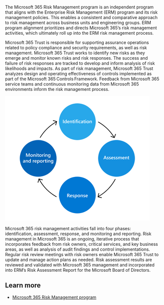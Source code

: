 The Microsoft 365 Risk Management program is an independent program that aligns with the Enterprise Risk Management (ERM) program and its risk management policies. This enables a consistent and comparative approach to risk management across business units and engineering groups. ERM program alignment prioritizes and directs Microsoft 365’s risk management activities, which ultimately roll up into the ERM risk management process.

Microsoft 365 Trust is responsible for supporting assurance operations related to policy compliance and security requirements, as well as risk management. Microsoft 365 Trust works to identify new risks as they emerge and monitor known risks and risk responses. The success and failure of risk responses are tracked to develop and inform analysis of risk likelihoods and impacts. As part of risk management, Microsoft 365 Trust analyzes design and operating effectiveness of controls implemented as part of the Microsoft 365 Controls Framework. Feedback from Microsoft 365 service teams and continuous monitoring data from Microsoft 365 environments inform the risk management process.

![A circular diagram showing the ongoing process of identifying, assessing, responding to, and monitoring risk.](../media/assurance-risk-management-review-process.png)

Microsoft 365 risk management activities fall into four phases: identification, assessment, response, and monitoring and reporting. Risk management in Microsoft 365 is an ongoing, iterative process that incorporates feedback from risk owners, critical services, and key business areas, as well as analysis of audit findings and control implementations. Regular risk review meetings with risk owners enable Microsoft 365 Trust to update and manage action plans as needed. Risk assessment results are reviewed and validated with Microsoft 365 management and incorporated into ERM’s Risk Assessment Report for the Microsoft Board of Directors.

## Learn more
- [Microsoft 365 Risk Management program](https://docs.microsoft.com/compliance/assurance/assurance-risk-management-program?azure-portal=true)
